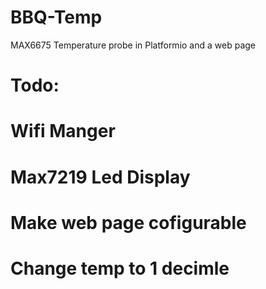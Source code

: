 # BBQ-Temp
MAX6675 Temperature probe in Platformio and a web page
# Todo:
#   Wifi Manger
#  Max7219 Led Display
# Make web page cofigurable
# Change temp to 1 decimle 
